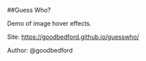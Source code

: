 ##Guess Who?

Demo of image hover effects.

Site: https://goodbedford.github.io/guesswho/

Author: @goodbedford